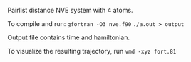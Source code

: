 Pairlist distance NVE system with 4 atoms.

To compile and run:
`gfortran -O3 nve.f90`
`./a.out > output`

Output file contains time and hamiltonian.

To visualize the resulting trajectory, run `vmd -xyz fort.81`

